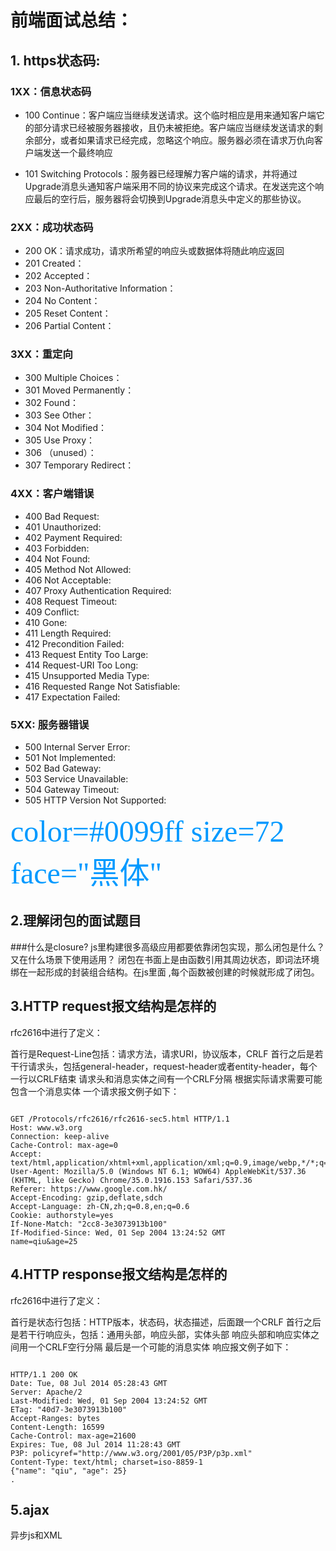 # 前端面试总结：

## 1. https状态码:

### 1XX：信息状态码
- 100 Continue：客户端应当继续发送请求。这个临时相应是用来通知客户端它的部分请求已经被服务器接收，且仍未被拒绝。客户端应当继续发送请求的剩余部分，或者如果请求已经完成，忽略这个响应。服务器必须在请求万仇向客户端发送一个最终响应

- 101 Switching Protocols：服务器已经理解力客户端的请求，并将通过Upgrade消息头通知客户端采用不同的协议来完成这个请求。在发送完这个响应最后的空行后，服务器将会切换到Upgrade消息头中定义的那些协议。
### 2XX：成功状态码
- 200 OK：请求成功，请求所希望的响应头或数据体将随此响应返回
- 201 Created：
- 202 Accepted：
- 203 Non-Authoritative Information：
- 204 No Content：
- 205 Reset Content：
- 206 Partial Content：
### 3XX：重定向
- 300 Multiple Choices：
- 301 Moved Permanently：
- 302 Found：
- 303 See Other：
- 304 Not Modified：
- 305 Use Proxy：
- 306 （unused）：
- 307 Temporary Redirect：
### 4XX：客户端错误
- 400 Bad Request:
- 401 Unauthorized:
- 402 Payment Required:
- 403 Forbidden:
- 404 Not Found:
- 405 Method Not Allowed:
- 406 Not Acceptable:
- 407 Proxy Authentication Required:
- 408 Request Timeout:
- 409 Conflict:
- 410 Gone:
- 411 Length Required:
- 412 Precondition Failed:
- 413 Request Entity Too Large:
- 414 Request-URI Too Long:
- 415 Unsupported Media Type:
- 416 Requested Range Not Satisfiable:
- 417 Expectation Failed:
### 5XX: 服务器错误
- 500 Internal Server Error:
- 501 Not Implemented:
- 502 Bad Gateway:
- 503 Service Unavailable:
- 504 Gateway Timeout:
- 505 HTTP Version Not Supported:

<font color=#0099ff size=7 face="黑体">color=#0099ff size=72 face="黑体"</font>

## 2.理解闭包的面试题目

###什么是closure?
js里构建很多高级应用都要依靠闭包实现，那么闭包是什么？又在什么场景下使用适用？
闭包在书面上是由函数引用其周边状态，即词法环境绑在一起形成的封装组合结构。在js里面 ,每个函数被创建的时候就形成了闭包。

## 3.HTTP request报文结构是怎样的

 rfc2616中进行了定义：

首行是Request-Line包括：请求方法，请求URI，协议版本，CRLF
首行之后是若干行请求头，包括general-header，request-header或者entity-header，每个一行以CRLF结束
请求头和消息实体之间有一个CRLF分隔
根据实际请求需要可能包含一个消息实体 一个请求报文例子如下：


```

GET /Protocols/rfc2616/rfc2616-sec5.html HTTP/1.1
Host: www.w3.org
Connection: keep-alive
Cache-Control: max-age=0
Accept: text/html,application/xhtml+xml,application/xml;q=0.9,image/webp,*/*;q=0.8
User-Agent: Mozilla/5.0 (Windows NT 6.1; WOW64) AppleWebKit/537.36 (KHTML, like Gecko) Chrome/35.0.1916.153 Safari/537.36
Referer: https://www.google.com.hk/
Accept-Encoding: gzip,deflate,sdch
Accept-Language: zh-CN,zh;q=0.8,en;q=0.6
Cookie: authorstyle=yes
If-None-Match: "2cc8-3e3073913b100"
If-Modified-Since: Wed, 01 Sep 2004 13:24:52 GMT
name=qiu&age=25

```

## 4.HTTP response报文结构是怎样的

rfc2616中进行了定义：

首行是状态行包括：HTTP版本，状态码，状态描述，后面跟一个CRLF
首行之后是若干行响应头，包括：通用头部，响应头部，实体头部
响应头部和响应实体之间用一个CRLF空行分隔
最后是一个可能的消息实体 响应报文例子如下：

```

HTTP/1.1 200 OK
Date: Tue, 08 Jul 2014 05:28:43 GMT
Server: Apache/2
Last-Modified: Wed, 01 Sep 2004 13:24:52 GMT
ETag: "40d7-3e3073913b100"
Accept-Ranges: bytes
Content-Length: 16599
Cache-Control: max-age=21600
Expires: Tue, 08 Jul 2014 11:28:43 GMT
P3P: policyref="http://www.w3.org/2001/05/P3P/p3p.xml"
Content-Type: text/html; charset=iso-8859-1
{"name": "qiu", "age": 25}
.
```

##  5.ajax
异步js和XML
